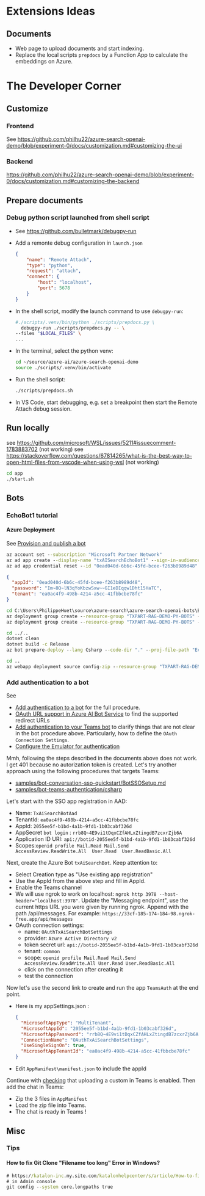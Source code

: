 # Extensions Ideas
## Documents
- Web page to upload documents and start indexing.
- Replace the local scripts `prepdocs` by a Function App to calculate the embeddings on Azure.
# The Developer Corner
## Customize
### Frontend
See https://github.com/philhu22/azure-search-openai-demo/blob/experiment-0/docs/customization.md#customizing-the-ui

### Backend
https://github.com/philhu22/azure-search-openai-demo/blob/experiment-0/docs/customization.md#customizing-the-backend

## Prepare documents
### Debug python script launched from shell script

- See https://github.com/bulletmark/debugpy-run
- Add a remonte debug configuration in `launch.json`
    ```json
    {
        "name": "Remote Attach",
        "type": "python",
        "request": "attach",
        "connect": {
            "host": "localhost",
            "port": 5678
        }
    }
    ```
- In the shell script, modify the launch command to use `debugpy-run`:
  ```sh
  #./scripts/.venv/bin/python ./scripts/prepdocs.py \
    debugpy-run ./scripts/prepdocs.py -- \
  --files "$LOCAL_FILES" \
  ...
  ```
- In the terminal, select the python venv:
    ```sh
    cd ~/source/azure-ai/azure-search-openai-demo
    source ./scripts/.venv/bin/activate
    ```

- Run the shell script:
    ```sh
    ./scripts/prepdocs.sh
    ```
- In VS Code, start debugging, e.g. set a breakpoint then start the Remote Attach debug session.


## Run locally
see https://github.com/microsoft/WSL/issues/5211#issuecomment-1783883702 (not working)
see https://stackoverflow.com/questions/67814265/what-is-the-best-way-to-open-html-files-from-vscode-when-using-wsl (not working)

```sh
cd app
./start.sh
```

## Bots
### EchoBot1 tutorial

#### Azure Deployment
See [Provision and publish a bot](https://learn.microsoft.com/en-us/azure/bot-service/provision-and-publish-a-bot?view=azure-bot-service-4.0&tabs=singletenant%2Ccsharp)

```cmd
az account set --subscription "Microsoft Partner Network"
az ad app create --display-name "txAISearchEchoBot1" --sign-in-audience "AzureADMyOrg"
az ad app credential reset --id "0ead040d-6b6c-45fd-bcee-f263b8989d48"
```
```json
{
  "appId": "0ead040d-6b6c-45fd-bcee-f263b8989d48",
  "password": "Im~8Q~lN3qYoKbzwSxw~~GI1eDIqqw1Dht15HaTC",
  "tenant": "ea0ac4f9-498b-4214-a5cc-41fbbcbe78fc"
}
```

```cmd
cd C:\Users\PhilippeHuet\source\azure-search\azure-search-openai-bots\EchoBot1\DeploymentTemplates\DeployUseExistResourceGroup
az deployment group create --resource-group "TXPART-RAG-DEMO-PY-BOTS" --template-file template-BotApp-with-rg.json --parameters parameters-for-template-BotApp-with-rg.json
az deployment group create --resource-group "TXPART-RAG-DEMO-PY-BOTS" --template-file template-AzureBot-with-rg.json --parameters parameters-for-template-AzureBot-with-rg.json
```

```cmd
cd ../..
dotnet clean
dotnet build -c Release
az bot prepare-deploy --lang Csharp --code-dir "." --proj-file-path "EchoBot1.csproj"

cd ..
az webapp deployment source config-zip --resource-group "TXPART-RAG-DEMO-PY-BOTS" --name "tx-aisearch-EchoBot1" --src "EchoBot1.zip"
```

### Add authentication to a bot
See
- [Add authentication to a bot](https://learn.microsoft.com/en-us/azure/bot-service/bot-builder-authentication?view=azure-bot-service-4.0&source=recommendations&tabs=userassigned%2Caadv2%2Ccsharp) for the full procedure.
- [OAuth URL support in Azure AI Bot Service](https://learn.microsoft.com/en-us/azure/bot-service/ref-oauth-redirect-urls?view=azure-bot-service-4.0) to find the supported redirect URLs
- [Add authentication to your Teams bot](https://learn.microsoft.com/en-us/microsoftteams/platform/bots/how-to/authentication/add-authentication?tabs=dotnet%2Cdotnet-sample#create-azure-bot-resource-registration) to clarify things that are not clear in the bot procedure above. Particularly, how to define the `OAuth Connection Settings`.
- [Configure the Emulator for authentication](https://learn.microsoft.com/en-us/azure/bot-service/bot-service-debug-emulator?view=azure-bot-service-4.0&tabs=csharp#configure-the-emulator-for-authentication)

Mmh, following the steps described in the documents above does not work. I get 401 because no autorization token is created. Let's try another approach using the following procedures that targets Teams:
- [samples/bot-conversation-sso-quickstart/BotSSOSetup.md](https://github.com/OfficeDev/Microsoft-Teams-Samples/blob/main/samples/bot-conversation-sso-quickstart/BotSSOSetup.md)
- [samples/bot-teams-authentication/csharp](https://github.com/OfficeDev/Microsoft-Teams-Samples/tree/main/samples/bot-teams-authentication/csharp)


Let's start with the SSO app registration in AAD:
- Name: `TxAiSearchBotAad`
- TenantId: `ea0ac4f9-498b-4214-a5cc-41fbbcbe78fc`
- AppId: `2055ee5f-b1bd-4a1b-9fd1-1b03cabf326d`
- AppSecret `bot login` : `rrb8Q~4E9vi1tDqxCZfAHLxZtingdB7zcxrZjb6A`
- Application ID URI: `api://botid-2055ee5f-b1bd-4a1b-9fd1-1b03cabf326d`
- Scopes:`openid profile Mail.Read Mail.Send
AccessReview.ReadWrite.All 
User.Read 
User.ReadBasic.All
`

Next, create the Azure Bot `txAiSearchBot`. Keep attention to:
- Select Creation type as "Use existing app registration"
- Use the AppId from the above step and fill in AppId.
- Enable the Teams channel
- We will use ngrok to work on localhost: `ngrok http 3978 --host-header="localhost:3978"`. Update the "Messaging endpoint", use the current https URL you were given by running ngrok. Append with the path /api/messages. For example: `https://33cf-185-174-184-98.ngrok-free.app/api/messages`
- OAuth connection settings:
  - name: `OAuthTxAiSearchBotSettings`
  - provider: `Azure Active Directory v2` 
  - token secret url: `api://botid-2055ee5f-b1bd-4a1b-9fd1-1b03cabf326d`
  - tenant: `common`
  - scope: `openid profile Mail.Read Mail.Send AccessReview.ReadWrite.All User.Read User.ReadBasic.All`
  - click on the connection after creating it
  - test the connection

Now let's use the second link to create and run the app `TeamsAuth` at the end point. 
- Here is my appSettings.json :
  ```json
  {
    "MicrosoftAppType": "MultiTenant",
    "MicrosoftAppId": "2055ee5f-b1bd-4a1b-9fd1-1b03cabf326d",
    "MicrosoftAppPassword": "rrb8Q~4E9vi1tDqxCZfAHLxZtingdB7zcxrZjb6A",
    "ConnectionName": "OAuthTxAiSearchBotSettings",
    "UseSingleSignOn": true,
    "MicrosoftAppTenantId": "ea0ac4f9-498b-4214-a5cc-41fbbcbe78fc"
  }
  ```
- Edit `AppManifest\manifest.json` to include the appId
  
Continue with [checking](https://learn.microsoft.com/en-us/microsoftteams/platform/concepts/build-and-test/prepare-your-o365-tenant#enable-custom-teams-apps-and-turn-on-custom-app-uploading) that uploading a custom in Teams is enabled. Then add the chat in Teams: 
- Zip the 3 files in `AppManifest` 
- Load the zip file into Teams.
- The chat is ready in Teams !



## Misc
### Tips
#### How to fix Git Clone "Filename too long" Error in Windows?
```cmd
# https://katalon-inc.my.site.com/katalonhelpcenter/s/article/How-to-fix-Git-Clone-Filename-too-long-Error-in-Windows
# in Admin console
git config --system core.longpaths true
```